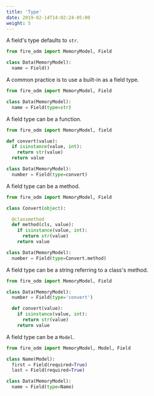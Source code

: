```yaml
---
title: 'Type'
date: 2019-02-14T14:02:24-05:00
weight: 5
---
```


A field's type defaults to `str`.

```python
from fire_odm import MemoryModel, Field

class Data(MemoryModel):
  name = Field()
```

A common practice is to use a built-in as a field type.

```python
from fire_odm import MemoryModel, Field

class Data(MemoryModel):
  name = Field(type=str)
```

A field type can be a function.

```python
from fire_odm import MemoryModel, field

def convert(value):
  if isinstance(value, int):
    return str(value)
  return value

class Data(MemoryModel):
  number = Field(type=convert)
```

A field type can be a method.

```python
from fire_odm import MemoryModel, Field

class Convert(object):

  @classmethod
  def method(cls, value):
    if isinstance(value, int):
      return str(value)
    return value

class Data(MemoryModel):
  number = Field(type=Convert.method)
```

A field type can be a string referring to a class's method.

```python
from fire_odm import MemoryModel, Field

class Data(MemoryModel):
  number = Field(type='convert')

  def convert(value):
    if isinstance(value, int):
      return str(value)
    return value
```

A field type can be a `Model`.

```python
from fire_odm import MemoryModel, Model, Field

class Name(Model):
  first = Field(required=True)
  last = Field(required=True)

class Data(MemoryModel):
  name = Field(type=Name)
```

